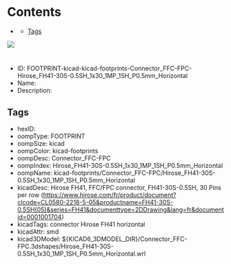 



Contents
========

* [](#)
	* [Tags](#tags)
  
![][im]
# 

- ID: FOOTPRINT-kicad-kicad-footprints-Connector_FFC-FPC-Hirose_FH41-30S-0.5SH_1x30_1MP_1SH_P0.5mm_Horizontal
- Name: 
- Description: 

## Tags

- hexID: 
- oompType: FOOTPRINT
- oompSize: kicad
- oompColor: kicad-footprints
- oompDesc: Connector_FFC-FPC
- oompIndex: Hirose_FH41-30S-0.5SH_1x30_1MP_1SH_P0.5mm_Horizontal
- oompName: kicad-footprints/Connector_FFC-FPC/Hirose_FH41-30S-0.5SH_1x30_1MP_1SH_P0.5mm_Horizontal
- kicadDesc: Hirose FH41, FFC/FPC connector, FH41-30S-0.5SH, 30 Pins per row (https://www.hirose.com/fr/product/document?clcode=CL0580-2218-5-05&productname=FH41-30S-0.5SH(05)&series=FH41&documenttype=2DDrawing&lang=fr&documentid=0001001704)
- kicadTags: connector Hirose FH41 horizontal
- kicadAttr: smd
- kicad3DModel: ${KICAD6_3DMODEL_DIR}/Connector_FFC-FPC.3dshapes/Hirose_FH41-30S-0.5SH_1x30_1MP_1SH_P0.5mm_Horizontal.wrl



[im]: image.png
